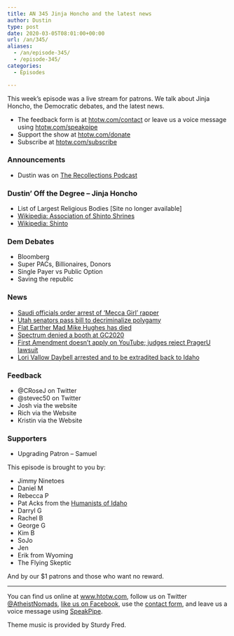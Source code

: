```yaml
---
title: AN 345 Jinja Honcho and the latest news
author: Dustin
type: post
date: 2020-03-05T08:01:00+00:00
url: /an/345/
aliases:
  - /an/episode-345/
  - /episode-345/
categories:
  - Episodes

---
```

<div id="buzzsprout-player-10552764"></div><script src="https://www.buzzsprout.com/1983601/10552764-345-jinja-honcho-and-the-latest-news.js?container_id=buzzsprout-player-10552764&player=small" type="text/javascript" charset="utf-8"></script>

This week&#8217;s episode was a live stream for patrons. We talk about Jinja Honcho, the Democratic debates, and the latest news.

<!--more-->

 * The feedback form is at [htotw.com/contact](https://htotw.com/contact) or leave us a voice message using <a href="https://htotw.com/speakpipe" target="_blank" rel="noopener noreferrer">htotw.com/speakpipe</a>
 * Support the show at <a href="https://htotw.com/donate" target="_blank" rel="noopener noreferrer">htotw.com/donate</a>
 * Subscribe at <a href="https://htotw.com/subscribe" target="_blank" rel="noopener noreferrer">htotw.com/subscribe</a>

### Announcements

  * Dustin was on [The Recollections Podcast][1]

### Dustin&#8217; Off the Degree &#8211; Jinja Honcho

  * List of Largest Religious Bodies [Site no longer available]
  * [Wikipedia: Association of Shinto Shrines][2]
  * [Wikipedia: Shinto][3]

### Dem Debates

  * Bloomberg
  * Super PACs, Billionaires, Donors
  * Single Payer vs Public Option
  * Saving the republic

### News

  * [Saudi officials order arrest of ‘Mecca Girl’ rapper][4]
  * [Utah senators pass bill to decriminalize polygamy][5]
  * [Flat Earther Mad Mike Hughes has died][6]
  * [Spectrum denied a booth at GC2020][7]
  * [First Amendment doesn’t apply on YouTube; judges reject PragerU lawsuit][8]
  * [Lori Vallow Daybell arrested and to be extradited back to Idaho][9]

### Feedback

  * @CRoseJ on Twitter
  * @stevec50 on Twitter
  * Josh via the website
  * Rich via the Website
  * Kristin via the Website

### Supporters

  * Upgrading Patron &#8211; Samuel

This episode is brought to you by:

  * Jimmy Ninetoes
  * Daniel M
  * Rebecca P
  * Pat Acks from the <a href="https://www.humanistsofidaho.org" target="_blank" rel="noopener noreferrer">Humanists of Idaho</a>
  * Darryl G
  * Rachel B
  * George G
  * Kim B
  * SoJo
  * Jen
  * Erik from Wyoming
  * The Flying Skeptic

And by our $1 patrons and those who want no reward.

<hr width="500" />

You can find us online at <a href="https://www.htotw.com/" target="_blank" rel="noopener noreferrer">www.htotw.com</a>, follow us on Twitter <a href="https://htotw.com/twitter" target="_blank" rel="noopener noreferrer">@AtheistNomads</a>, <a href="https://htotw.com/facebook" target="_blank" rel="noopener noreferrer">like us on Facebook</a>, use the [contact form](https://htotw.com/contact), and leave us a voice message using <a href="https://htotw.com/speakpipe" target="_blank" rel="noopener noreferrer">SpeakPipe</a>.

Theme music is provided by Sturdy Fred.

 [1]: https://therecollectionspodcast.com/
 [2]: https://en.wikipedia.org/wiki/Association_of_Shinto_Shrines
 [3]: https://en.wikipedia.org/wiki/Shinto
 [4]: https://www.cnn.com/2020/02/26/middleeast/saudi-arabia-rapper-woman-arrest-intl/index.html
 [5]: https://www.sltrib.com/news/politics/2020/02/18/utah-senators-pass-bill/
 [6]: https://amp.tmz.com/2020/02/22/daredevil-mad-mike-hughes-dead-dies-rocket-crash-land/
 [7]: https://spectrummagazine.org/2020/outside-camp
 [8]: https://arstechnica.com/tech-policy/2020/02/first-amendment-doesnt-apply-on-youtube-judges-reject-prageru-lawsuit/
 [9]: https://nypost.com/2020/02/27/doomsday-cult-mom-lori-vallow-returns-to-idaho-to-face-trial-over-missing-kids/